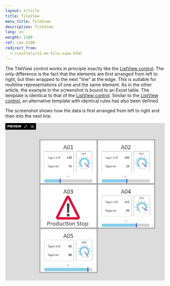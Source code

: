 ```yaml
---
layout: article
title: TileView
menu_title: TileView
description: TileView
lang: en
weight: 1100
ref: con-1100
redirect_from:
  - /controls/11-en-tile-view.html
---
```


The TileView control works in principle exactly like the [ListView control](/controls/10-en-list-view.html). The only difference is the fact that the elements are first arranged from left to right, but then wrapped to the next "line" at the edge. This is suitable for multiline representations of one and the same element. As in the other article, the example in the screenshot is bound to an Excel table. The template is identical to that of the [ListView control](/controls/10-en-list-view.html).
Similar to the [ListView control](/controls/10-en-list-view.html), an alternative template with identical rules has also been defined.

The screenshot shows how the data is first arranged from left to right and then into the next line.

![image_1](/assets/images/Controls/TileView/tileview1.png)